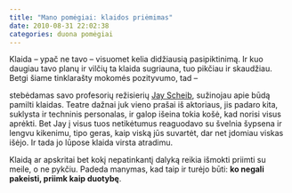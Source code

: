 ```yaml
---
title: "Mano pomėgiai: klaidos priėmimas"
date: 2010-08-31 22:02:38
categories: duona pomėgiai
---
```


Klaida – ypač ne tavo – visuomet kelia didžiausią pasipiktinimą. Ir kuo daugiau tavo planų ir vilčių ta klaida sugriauna, tuo pikčiau ir skaudžiau. Betgi šiame tinklarašty mokomės pozityvumo, tad –

stebėdamas savo profesorių režisierių [Jay Scheib](http://jayscheib.com/), sužinojau apie būdą pamilti klaidas. Teatre dažnai juk vieno prašai iš aktoriaus, jis padaro kita, suklysta ir techninis personalas, ir galop išeina tokia košė, kad norisi visus aprėkti. Bet Jay į visus tuos netikėtumus reaguodavo su švelnia šypsena ir lengvu kikenimu, tipo geras, kaip viską jūs suvartėt, dar net įdomiau viskas išėjo. Ir tada jo lūpose klaida virsta atradimu.

Klaidą ar apskritai bet kokį nepatinkantį dalyką reikia išmokti priimti su meile, o ne pykčiu. Padeda manymas, kad taip ir turėjo būti: **ko negali pakeisti, priimk kaip duotybę**.
